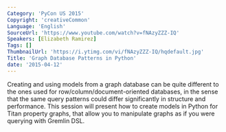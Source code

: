 ```yaml
---
Category: 'PyCon US 2015'
Copyright: 'creativeCommon'
Language: 'English'
SourceUrl: 'https://www.youtube.com/watch?v=fNAzyZZZ-IQ'
Speakers: [Elizabeth Ramirez]
Tags: []
ThumbnailUrl: 'https://i.ytimg.com/vi/fNAzyZZZ-IQ/hqdefault.jpg'
Title: 'Graph Database Patterns in Python'
date: '2015-04-12'
---
```

Creating and using models from a graph database can be quite different to the ones used for row/column/document-oriented databases, in the sense that the same query patterns could differ significantly in structure and performance. This session will present how to create models in Python for Titan property graphs, that allow you to manipulate graphs as if you were querying with Gremlin DSL.
